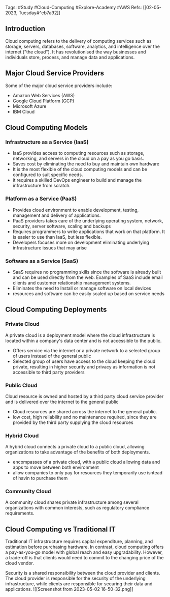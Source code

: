 Tags: #Study #Cloud-Computing #Explore-Academy #AWS 
Refs: [[02-05-2023, Tuesday#^eb7a92]]

## Introduction
Cloud computing refers to the delivery of computing services such as storage, servers, databases, software, analytics, and intelligence over the internet ("the cloud"). It has revolutionised the way businesses and individuals store, process, and manage data and applications.

## Major Cloud Service Providers

Some of the major cloud service providers include:

-   Amazon Web Services (AWS)
-   Google Cloud Platform (GCP)
-   Microsoft Azure
-   IBM Cloud

## Cloud Computing Models

### Infrastructure as a Service (IaaS)

- IaaS provides access to computing resources such as storage, networking, and servers in the cloud on a pay as you go basis.
- Saves cost by eliminating the need to buy and maintain own hardware
- It is the most flexible of the cloud computing models and can be configured to suit specific needs.
- it requires a skilled DevOps engineer to build and manage the infrastructure from scratch.

### Platform as a Service (PaaS)
- Provides cloud environment to enable development, testing, management and delivery of applications.
- PaaS providers takes care of the underlying operating system, network, security, server software, scaling and backups
- Requires programmers to write applications that work on that platform. It is easier to use than IaaS, but less flexible.
- Developers focuses more on development eliminating underlying infrastructure issues that may arise

### Software as a Service (SaaS)
- SaaS requires no programming skills since the software is already built and can be used directly from the web. Examples of SaaS include email clients and customer relationship management systems.
- Eliminates the need to Install or manage software on local devices
- resources and software can be easily scaled up based on service needs

## Cloud Computing Deployments

### Private Cloud
A private cloud is a deployment model where the cloud infrastructure is located within a company's data center and is not accessible to the public.
- Offers service via the internet or a private network to a selected group of users instead of the general public
- Selected group of users have access to the cloud keeping the cloud private, resulting in higher security and privacy as information is not accessible to third party providers

### Public Cloud
Cloud resource is owned and hosted by a third party cloud service provider and is delivered over the internet to the general public
- Cloud resources are shared across the internet to the general public.
- low cost, high reliability and no maintenance required, since they are provided by the third party supplying the cloud resources

### Hybrid Cloud
A hybrid cloud connects a private cloud to a public cloud, allowing organizations to take advantage of the benefits of both deployments.
- encompasses of a private cloud, with a public cloud allowing data and apps to move between both environment
- allow companies to only pay for resources they temporarily use isntead of havin to purchase them

### Community Cloud

A community cloud shares private infrastructure among several organizations with common interests, such as regulatory compliance requirements.

## Cloud Computing vs Traditional IT

Traditional IT infrastructure requires capital expenditure, planning, and estimation before purchasing hardware. In contrast, cloud computing offers a pay-as-you-go model with global reach and easy upgradability. However, a trade-off is that clients would need to commit to the changing price of the cloud vendor.

Security is a shared responsibility between the cloud provider and clients. The cloud provider is responsible for the security of the underlying infrastructure, while clients are responsible for securing their data and applications.
![[Screenshot from 2023-05-02 16-50-32.png]]

